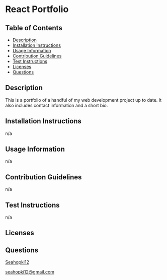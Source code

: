# React Portfolio
## Table of Contents

* [Description](#description)
* [Installation Instructions](#installation-instructions)
* [Usage Information](#usage-information)
* [Contribution Guidelines](#contribution-guidelines)
* [Test Instructions](#test-instructions)
* [Licenses](#licenses)
* [Questions](#questions)
## Description
This is a portfolio of a handful of my web development project up to date. It also includes contact information and a short bio.
## Installation Instructions
n/a
## Usage Information
n/a
## Contribution Guidelines
n/a
## Test Instructions
n/a
## Licenses

## Questions
[Seahopki12](https://github.com/Seahopki12)

<seahopki12@gmail.com>
